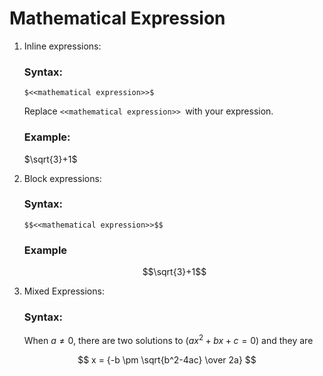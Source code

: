 # Mathematical Expression

1. Inline expressions:

    ### Syntax:
    `$<<mathematical expression>>$`

    Replace `<<mathematical expression>> `with your expression.

    ### Example:
    $\sqrt{3}+1$

2. Block expressions:

    ### Syntax:
    `$$<<mathematical expression>>$$`

    ### Example

    $$\sqrt{3}+1$$

3. Mixed Expressions:

    ### Syntax:
    When $a \ne 0$, there are two solutions to $(ax^2 + bx + c = 0)$ and they are 

$$ x = {-b \pm \sqrt{b^2-4ac} \over 2a} $$